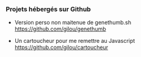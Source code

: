 ### Projets hébergés sur Github
* Version perso non maitenue de genethumb.sh
https://github.com/gilou/genethumb

* Un cartoucheur pour me remettre au Javascript 
https://github.com/gilou/cartoucheur
